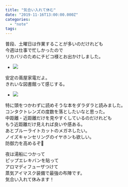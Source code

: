 ```yaml
---
title: "気合い入れて休む"
date: "2019-11-16T13:00:00.000Z"
categories: 
  - "note"
tags: 
---
```


普段、土曜日は作業することが多いのだけれども  
今週は仕事で忙しかったので  
リカバリのためにチビコ様とお出かけしました。

- ![](http://wp.suwa3.me/wp-content/uploads/2019/11/2019-11-16-13-39-303938823994012041596.jpg?w=1024)
    

安定の蔦屋家電だよ。  
きれいな図書館って感じする。

- ![](http://wp.suwa3.me/wp-content/uploads/2019/11/2019-11-16-14-07-464297813967071885983.jpg?w=1024)
    

特に頭をつかわずに読めそうな本をダラダラと読みました。  
コンタクトレンズの度数を落としたいなと思った。  
中距離・近距離だけを見やすくしているのだけれども  
もう近距離だけ見えれば良いや感ある。  
あとブルーライトカットのメガネしたい。  
ノイズキャンセリングのイヤホンも欲しい。  
防御力を高めるぞ💪

夜は湯船につかって  
ピップエレキバンを貼って  
アロマディフューザつけて  
蒸気アイマスク装備で最強の布陣です。  
気合い入れて休みます！
